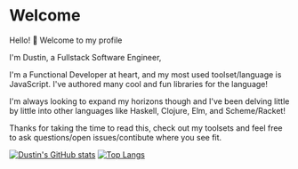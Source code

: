 # Welcome

Hello! 👋 Welcome to my profile

I'm Dustin, a Fullstack Software Engineer,

I'm a Functional Developer at heart, and my most used toolset/language is JavaScript. I've authored many cool and fun libraries for the language!

I'm always looking to expand my horizons though and I've been delving little by little into other languages like Haskell, Clojure, Elm, and Scheme/Racket!

Thanks for taking the time to read this, check out my toolsets and feel free to ask questions/open issues/contibute where you see fit.

[![Dustin's GitHub stats](https://github-readme-stats.vercel.app/api?username=dhershman1)](https://github.com/dhershman1/github-readme-stats) [![Top Langs](https://github-readme-stats.vercel.app/api/top-langs/?username=dhershman1&hide=css,html&layout=compact)](https://github.com/dhershman1/github-readme-stats)
